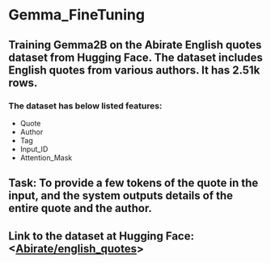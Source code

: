 # Gemma_FineTuning

## Training Gemma2B on the Abirate English quotes dataset from Hugging Face. The dataset includes English quotes from various authors. It has 2.51k rows.

### The dataset has below listed features:
* Quote
* Author
* Tag
* Input_ID
* Attention_Mask

## Task: To provide a few tokens of the quote in the input, and the system outputs details of the entire quote and the author.

## Link to the dataset at Hugging Face: <[Abirate/english_quotes](https://huggingface.co/datasets/Abirate/english_quotes)>
